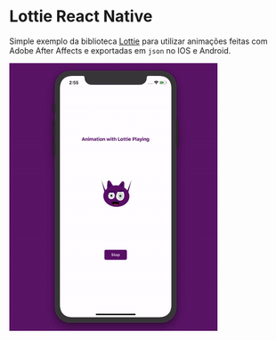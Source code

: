 # Lottie React Native

Simple exemplo da biblioteca [Lottie](https://github.com/react-native-community/lottie-react-native) para utilizar animações feitas com Adobe After Affects e exportadas em `json` no IOS e Android.

![Lottie](./assets/lottie.gif)

